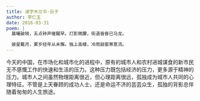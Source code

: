 ```yaml
---
title: 减字木兰令·日子
author: 李仁玉
date: 2016-03-31
poem: |
  晨曦破晓，五点钟声催醒早。灯影微朦，街道昏昏已马龙。

  披星戴月，累岁经年从未懈。独上高楼，冷雨敲窗寒意流。
---
```


今天的中国，在市场化和城市化的进程中，原有的城市人和农村进城谋食的新市民无不感慨工作的快速和生活的压力。这种压力既包括经济的压力，更多源于精神的压力。城市人之间虽然物理距离很近，但心理距离很远，孤独成为城市人共同的心理特征。不管是上天眷顾的成功人士，还是命运不济的芸芸众生，孤独的背影总伴随着匆匆的人生旅途。
